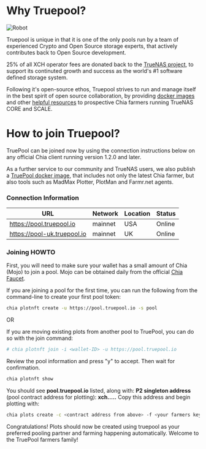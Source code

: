 # Why Truepool?

![Robot](/assets/img/robots/robot1.png)

Truepool is unique in that it is one of the only pools run by a team of experienced Crypto and Open Source storage experts, that actively contributes back to Open Source development.

25% of all XCH operator fees are donated back to the [TrueNAS project](http://www.truenas.com "TrueNAS project"), to support its continuted growth and success as the world's #1 software defined storage system.

Following it's open-source ethos, Truepool strives to run and manage itself in the best spirit of open source collaboration, by providing [docker images](https://www.truepool.io/kb/truepool-docker-image/) and other [helpful resources](https://github.com/kmoore134/iocage-plugin-chia) to prospective Chia farmers running TrueNAS CORE and SCALE.

# How to join Truepool?

TruePool can be joined now by using the connection instructions below on any official Chia client running version 1.2.0 and later.

As a further service to our community and TrueNAS users, we also publish a [TruePool docker image](https://www.truepool.io/kb/truepool-docker-image/), that includes not only the latest Chia farmer, but also tools such as MadMax Plotter, PlotMan and Farmr.net agents. 

### Connection Information

| URL  | Network | Location | Status |
| ------------ | ------------ | ------------ | ------------ |
| https://pool.truepool.io | mainnet | USA | Online |
| https://pool-uk.truepool.io | mainnet | UK | Online |

### Joining HOWTO

First, you will need to make sure your wallet has a small amount of Chia (Mojo) to join a pool. Mojo can be obtained daily from the official [Chia Faucet](https://faucet.chia.net/ "Chia Faucet"). 

If you are joining a pool for the first time, you can run the following from the command-line to create your first pool token:

```bash
chia plotnft create -u https://pool.truepool.io -s pool
```

OR

If you are moving existing plots from another pool to TruePool, you can do so with the join command:

```bash
# chia plotnft join -i <wallet-ID> -u https://pool.truepool.io
```


Review the pool information and press "y" to accept. Then wait for confirmation.

```bash
chia plotnft show
```
You should see **pool.truepool.io** listed, along with:
**P2 singleton address** (pool contract address for plotting): **xch.....**
Copy this address and begin plotting with:
```bash
chia plots create -c <contract address from above> -f <your farmers key> [other options]
```

Congratulations! Plots should now be created using truepool as your preferred pooling partner and farming happening automatically. Welcome to the TruePool farmers family!
